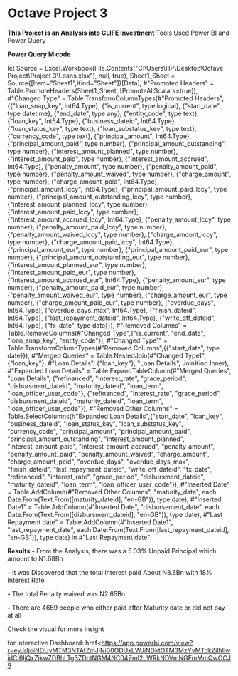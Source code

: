 # Octave Project 3
 **This Project is an Analysis into CLIFE Investment**
    Tools Used Power BI and Power Query

**Power Query M code**

let
    Source = Excel.Workbook(File.Contents("C:\Users\HP\Desktop\Octave Project\Project 3\Loans.xlsx"), null, true),
    Sheet1_Sheet = Source{[Item="Sheet1",Kind="Sheet"]}[Data],
    #"Promoted Headers" = Table.PromoteHeaders(Sheet1_Sheet, [PromoteAllScalars=true]),
    #"Changed Type" = Table.TransformColumnTypes(#"Promoted Headers",{{"loan_snap_key", Int64.Type}, {"is_current", type logical}, {"start_date", type datetime}, {"end_date", type any}, {"entity_code", type text}, {"loan_key", Int64.Type}, {"business_dateid", Int64.Type}, {"loan_status_key", type text}, {"loan_substatus_key", type text}, {"currency_code", type text}, {"principal_amount", Int64.Type}, {"principal_amount_paid", type number}, {"principal_amount_outstanding", type number}, {"interest_amount_planned", type number}, {"interest_amount_paid", type number}, {"interest_amount_accrued", Int64.Type}, {"penalty_amount", type number}, {"penalty_amount_paid", type number}, {"penalty_amount_waived", type number}, {"charge_amount", type number}, {"charge_amount_paid", Int64.Type}, {"principal_amount_lccy", Int64.Type}, {"principal_amount_paid_lccy", type number}, {"principal_amount_outstanding_lccy", type number}, {"interest_amount_planned_lccy", type number}, {"interest_amount_paid_lccy", type number}, {"interest_amount_accrued_lccy", Int64.Type}, {"penalty_amount_lccy", type number}, {"penalty_amount_paid_lccy", type number}, {"penalty_amount_waived_lccy", type number}, {"charge_amount_lccy", type number}, {"charge_amount_paid_lccy", Int64.Type}, {"principal_amount_eur", type number}, {"principal_amount_paid_eur", type number}, {"principal_amount_outstanding_eur", type number}, {"interest_amount_planned_eur", type number}, {"interest_amount_paid_eur", type number}, {"interest_amount_accrued_eur", Int64.Type}, {"penalty_amount_eur", type number}, {"penalty_amount_paid_eur", type number}, {"penalty_amount_waived_eur", type number}, {"charge_amount_eur", type number}, {"charge_amount_paid_eur", type number}, {"overdue_days", Int64.Type}, {"overdue_days_max", Int64.Type}, {"finish_dateid", Int64.Type}, {"last_repayment_dateid", Int64.Type}, {"write_off_dateid", Int64.Type}, {"fx_date", type date}}),
    #"Removed Columns" = Table.RemoveColumns(#"Changed Type",{"is_current", "end_date", "loan_snap_key", "entity_code"}),
    #"Changed Type1" = Table.TransformColumnTypes(#"Removed Columns",{{"start_date", type date}}),
    #"Merged Queries" = Table.NestedJoin(#"Changed Type1", {"loan_key"}, #"Loan Details", {"loan_key"}, "Loan Details", JoinKind.Inner),
    #"Expanded Loan Details" = Table.ExpandTableColumn(#"Merged Queries", "Loan Details", {"refinanced", "interest_rate", "grace_period", "disbursment_dateid", "maturity_dateid", "loan_term", "loan_officer_user_code"}, {"refinanced", "interest_rate", "grace_period", "disbursment_dateid", "maturity_dateid", "loan_term", "loan_officer_user_code"}),
    #"Removed Other Columns" = Table.SelectColumns(#"Expanded Loan Details",{"start_date", "loan_key", "business_dateid", "loan_status_key", "loan_substatus_key", "currency_code", "principal_amount", "principal_amount_paid", "principal_amount_outstanding", "interest_amount_planned", "interest_amount_paid", "interest_amount_accrued", "penalty_amount", "penalty_amount_paid", "penalty_amount_waived", "charge_amount", "charge_amount_paid", "overdue_days", "overdue_days_max", "finish_dateid", "last_repayment_dateid", "write_off_dateid", "fx_date", "refinanced", "interest_rate", "grace_period", "disbursment_dateid", "maturity_dateid", "loan_term", "loan_officer_user_code"}),
    #"Inserted Date" = Table.AddColumn(#"Removed Other Columns", "maturity_date", each Date.From(Text.From([maturity_dateid], "en-GB")), type date),
    #"Inserted Date1" = Table.AddColumn(#"Inserted Date", "disbursement_date", each Date.From(Text.From([disbursment_dateid], "en-GB")), type date),
    #"Last Repayment date" = Table.AddColumn(#"Inserted Date1", "last_repayment_date", each  Date.From(Text.From([last_repayment_dateid], "en-GB")), type date)
in
    #"Last Repayment date"

**Results**
**-** From the Analysis, there was a 5.03% Unpaid Principal which amount to N1.68Bn

**-** It was Discovered that the total Interest paid About N8.6Bn with 18% Interest Rate

**-** The total Penalty waived was N2.65Bn 

**-** There are 4659 people who either paid after Maturity date or did not pay at all

Check the visual for more insight

for interactive Dashboard: href<https://app.powerbi.com/view?r=eyJrIjoiNDUyMTM3NTAtZmJjNi00ODUxLWJiNDktOTM3MzYyMTdkZjlhIiwidCI6IjQxZjkwZDBhLTg3ZDctNGM4NC04ZmI2LWRkNDVmNGFmMmQwOCJ9